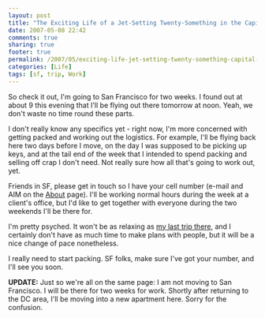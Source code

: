 ```yaml
---
layout: post
title: "The Exciting Life of a Jet-Setting Twenty-Something in the Capital of the Free World"
date: 2007-05-08 22:42
comments: true
sharing: true
footer: true
permalink: /2007/05/exciting-life-jet-setting-twenty-something-capital-free-world
categories: [Life]
tags: [sf, trip, Work]
---
```

So check it out, I'm going to San Francisco for two weeks.  I found out at about 9 this evening that I'll be flying out there tomorrow at noon.  Yeah, we don't waste no time round these parts.

I don't really know any specifics yet - right now, I'm more concerned with getting packed and working out the logistics.  For example, I'll be flying back here two days before I move, on the day I was supposed to be picking up keys, and at the tail end of the week that I intended to spend packing and selling off crap I don't need.  Not really sure how all that's going to work out, yet.

Friends in SF, please get in touch so I have your cell number (e-mail and AIM on the <a href="http://www.brockli.com/about.php">About</a> page).  I'll be working normal hours during the week at a client's office, but I'd like to get together with everyone during the two weekends I'll be there for.

I'm pretty psyched.  It won't be as relaxing as <a href="http://www.brockli.com/archives/2007/02/layabout.php">my last trip there</a>, and I certainly don't have as much time to make plans with people, but it will be a nice change of pace nonetheless.

I really need to start packing.  SF folks, make sure I've got your number, and I'll see you soon.

<b>UPDATE:</b>  Just so we're all on the same page: I am not moving to San Francisco.  I will be there for two weeks for work.  Shortly after returning to the DC area, I'll be moving into a new apartment here.  Sorry for the confusion.
